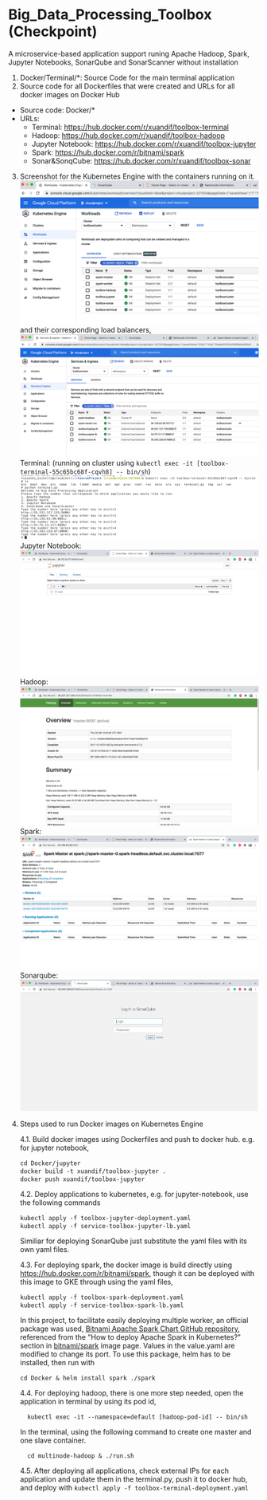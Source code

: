 # Big_Data_Processing_Toolbox (Checkpoint)
A microservice-based application support runing Apache Hadoop, Spark, Jupyter Notebooks, SonarQube and  SonarScanner without installation
1. Docker/Terminal/*: Source Code for the main terminal application
2. Source code for all Dockerfiles that were created and URLs for all docker images on Docker Hub
  - Source code: Docker/*
  - URLs:
    - Terminal: https://hub.docker.com/r/xuandif/toolbox-terminal
    - Hadoop: https://hub.docker.com/r/xuandif/toolbox-hadoop
    - Jupyter Notebook: https://hub.docker.com/r/xuandif/toolbox-jupyter 
    - Spark: https://hub.docker.com/r/bitnami/spark
    - Sonar&SonqCube: https://hub.docker.com/r/xuandif/toolbox-sonar
3. Screenshot for the Kubernetes Engine with the containers running on it.
  ![GKE](gke.png)
  and their corresponding load balancers,
  ![service](service.png)
  Terminal: 
  (running on cluster using ``kubectl exec -it [toolbox-terminal-55c65bc68f-cqvh8] -- bin/sh``)
  ![terminal](application_screenshots/terminal.png)
  Jupyter Notebook:
  ![jupyter](application_screenshots/jupyter-notebook.png)
  Hadoop:
  ![hadoop](application_screenshots/hadoop.png)
  Spark:
  ![spark](application_screenshots/spark.png)
  Sonarqube:
  ![Sonarqube](application_screenshots/sonar.png)
4. Steps used to run Docker images on Kubernetes Engine

    4.1. Build docker images using Dockerfiles and push to docker hub. e.g. for jupyter notebook,
      ```
      cd Docker/jupyter
      docker build -t xuandif/toolbox-jupyter .
      docker push xuandif/toolbox-jupyter
      ```
  
    4.2. Deploy applications to kubernetes, e.g. for jupyter-notebook, use the following commands
      ```
      kubectl apply -f toolbox-jupyter-deployment.yaml
      kubectl apply -f service-toolbox-jupyter-lb.yaml
      ```
      Similiar for deploying SonarQube just substitute the yaml files with its own yaml files.
      
    4.3. For deploying spark, the docker image is build directly using https://hub.docker.com/r/bitnami/spark, though it can be deployed with this image to GKE through using the yaml files,
      ```
      kubectl apply -f toolbox-spark-deployment.yaml
      kubectl apply -f service-toolbox-spark-lb.yaml
      ```
    In this project, to facilitate easily deploying multiple worker, an official package was used, [Bitnami Apache Spark Chart GitHub repository](https://github.com/bitnami/charts/tree/master/bitnami/spark), referenced from the "How to deploy Apache Spark in Kubernetes?" section in [bitnami/spark](https://hub.docker.com/r/bitnami/spark) image page. Values in the value.yaml are modified to change its port. To use this package, helm has to be installed, then run with
      ```
      cd Docker & helm install spark ./spark
      ```
    4.4. For deploying hadoop, there is one more step needed, open the application in terminal by using its pod id,
      ```
        kubectl exec -it --namespace=default [hadoop-pod-id] -- bin/sh
      ```
      In the terminal, using the following command to create one master and one slave container.
      ```
        cd multinode-hadoop & ./run.sh 
      ```
     
    4.5. After deploying all applications, check external IPs for each application and update them in the terminal.py, push it to docker hub, and deploy with
       ```
       kubectl apply -f toolbox-terminal-deployment.yaml
       ```
